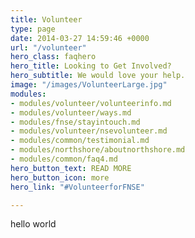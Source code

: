 ```yaml
---
title: Volunteer
type: page
date: 2014-03-27 14:59:46 +0000
url: "/volunteer"
hero_class: faqhero
hero_title: Looking to Get Involved?
hero_subtitle: We would love your help.
image: "/images/VolunteerLarge.jpg"
modules:
- modules/volunteer/volunteerinfo.md
- modules/volunteer/ways.md
- modules/fnse/stayintouch.md
- modules/volunteer/nsevolunteer.md
- modules/common/testimonial.md
- modules/northshore/aboutnorthshore.md
- modules/common/faq4.md
hero_button_text: READ MORE
hero_button_icon: more
hero_link: "#VolunteerforFNSE"

---
```

hello world